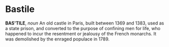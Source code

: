 # Bastile

**BAS'TILE**, _noun_ An old castle in Paris, built between 1369 and 1383, used as a state prison, and converted to the purpose of confining men for life, who happened to incur the resentment or jealousy of the French monarchs. It was demolished by the enraged populace in 1789.